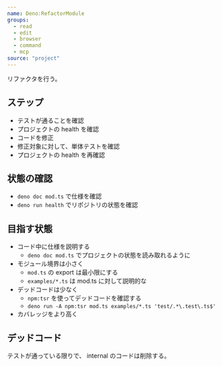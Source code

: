 ```yaml
---
name: Deno:RefactorModule
groups:
  - read
  - edit
  - browser
  - command
  - mcp
source: "project"
---
```


リファクタを行う。

## ステップ

- テストが通ることを確認
- プロジェクトの health を確認
- コードを修正
- 修正対象に対して、単体テストを確認
- プロジェクトの health を再確認

## 状態の確認

- `deno doc mod.ts` で仕様を確認
- `deno run health` でリポジトリの状態を確認

## 目指す状態

- コード中に仕様を説明する
  - `deno doc mod.ts` でプロジェクトの状態を読み取れるように
- モジュール境界は小さく
  - `mod.ts` の export は最小限にする
  - `examples/*.ts` は mod.ts に対して説明的な
- デッドコードは少なく
  - `npm:tsr` を使ってデッドコードを確認する
  - `deno run -A npm:tsr mod.ts examples/*.ts 'test/.*\.test\.ts$'`
- カバレッジをより高く

## デッドコード

テストが通っている限りで、 internal のコードは削除する。


